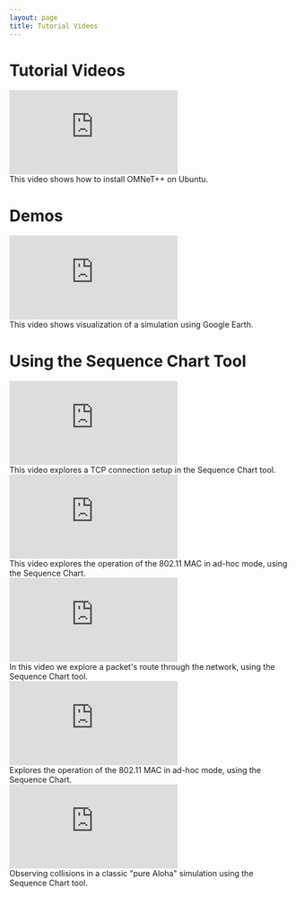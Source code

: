 ```yaml
---
layout: page
title: Tutorial Videos
---
```

<h1>Tutorial Videos</h1>

<div class="row">
  <div class="col s12 m6 l6">
    <div class="card">
      <div class="card-image video-container">
           <iframe src="https://www.youtube.com/embed/gz0BKhrbbXQ" frameborder="0" allow="accelerometer; autoplay; encrypted-media;   gyroscope; picture-in-picture" allowfullscreen></iframe>
      </div>
      <div class="card-content">
          This video shows how to install OMNeT++ on Ubuntu.
      </div>
    </div>
  </div>
</div>

<h1>Demos</h1>

<div class="row">
  <div class="col s12 m6 l6">
    <div class="card">
      <div class="card-image video-container">
           <iframe src="https://www.youtube.com/embed/cFPJPVh3ouQ" frameborder="0" allow="accelerometer; autoplay; encrypted-media;   gyroscope; picture-in-picture" allowfullscreen></iframe>
      </div>
      <div class="card-content">
          This video shows visualization of a simulation using Google Earth.
      </div>
    </div>
  </div>
</div>

<h1>Using the Sequence Chart Tool</h1>

<div class="row">
  <div class="col s12 m6 l6">
    <div class="card">
      <div class="card-image video-container">
           <iframe src="https://www.youtube.com/embed/78G8fJVm9Js" frameborder="0" allow="accelerometer; autoplay; encrypted-media;   gyroscope; picture-in-picture" allowfullscreen></iframe>
      </div>
      <div class="card-content">
          This video explores a TCP connection setup in the Sequence Chart tool.
      </div>
    </div>
  </div>

  <div class="col s12 m6 l6">
    <div class="card">
      <div class="card-image video-container">
           <iframe src="https://www.youtube.com/embed/9yZZFgwl4Ns" frameborder="0" allow="accelerometer; autoplay; encrypted-media;   gyroscope; picture-in-picture" allowfullscreen></iframe>
      </div>
      <div class="card-content">
          This video explores the operation of the 802.11 MAC in ad-hoc mode, using the Sequence Chart.
      </div>
    </div>
  </div>
</div>

<div class="row">
  <div class="col s12 m6 l6">
    <div class="card">
      <div class="card-image video-container">
           <iframe src="https://www.youtube.com/embed/ga4xOVM2izQ" frameborder="0" allow="accelerometer; autoplay; encrypted-media;   gyroscope; picture-in-picture" allowfullscreen></iframe>
      </div>
      <div class="card-content">
          In this video we explore a packet's route through the network, using the Sequence Chart tool.
      </div>
    </div>
  </div>

  <div class="col s12 m6 l6">
    <div class="card">
      <div class="card-image video-container">
           <iframe src="https://www.youtube.com/embed/luFlEhJSwz4" frameborder="0" allow="accelerometer; autoplay; encrypted-media;   gyroscope; picture-in-picture" allowfullscreen></iframe>
      </div>
      <div class="card-content">
          Explores the operation of the 802.11 MAC in ad-hoc mode, using the Sequence Chart.
      </div>
    </div>
  </div>
</div>

<div class="row">
  <div class="col s12 m6 l6">
    <div class="card">
      <div class="card-image video-container">
           <iframe src="https://www.youtube.com/embed/kQKB8_rMyuA" frameborder="0" allow="accelerometer; autoplay; encrypted-media;   gyroscope; picture-in-picture" allowfullscreen></iframe>
      </div>
      <div class="card-content">
          Observing collisions in a classic "pure Aloha" simulation using the Sequence Chart tool.
      </div>
    </div>
  </div>
</div>
